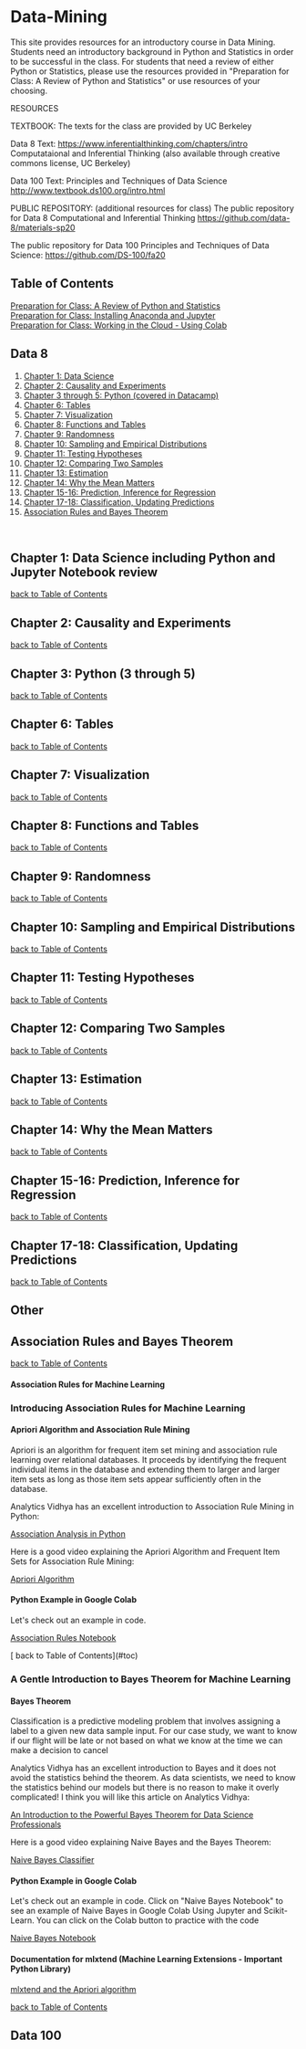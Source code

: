 # Data-Mining
This site provides resources for an introductory course in Data Mining.  Students need an introductory background in Python and Statistics in order to be successful in the class.  For students that need a review of either Python or Statistics, please use the resources provided in "Preparation for Class: A Review of Python and Statistics" or use resources of your choosing. 

RESOURCES

TEXTBOOK:  The texts for the class are provided by UC Berkeley 

Data 8 Text: 
https://www.inferentialthinking.com/chapters/intro
Computataional and Inferential Thinking (also available through creative commons license, UC Berkeley)

Data 100 Text:
Principles and Techniques of Data Science
http://www.textbook.ds100.org/intro.html

PUBLIC REPOSITORY:  (additional resources for class)
The public repository for Data 8 Computational and Inferential Thinking
https://github.com/data-8/materials-sp20

The public repository for Data 100 Principles and Techniques of Data Science:
https://github.com/DS-100/fa20



<a name="toc"></a>
## Table of Contents

[Preparation for Class:  A Review of Python and Statistics](#review)
<br>
[Preparation for Class:  Installing Anaconda and Jupyter](#installation)
<br>
[Preparation for Class:  Working in the Cloud - Using Colab](#colab)
<br>
## Data 8
1. [ Chapter 1: Data Science ](#chap1)
2. [ Chapter 2: Causality and Experiments ](#chap2)
3. [ Chapter 3 through 5: Python (covered in Datacamp)  ](#chap3)
4. [ Chapter 6: Tables](#chap6)
5. [ Chapter 7: Visualization](#chap7)
6. [ Chapter 8: Functions and Tables](#chap8)
7. [ Chapter 9: Randomness](#chap9)
8. [ Chapter 10: Sampling and Empirical Distributions](#chap10)
9. [ Chapter 11: Testing Hypotheses ](#chap11)
10. [ Chapter 12: Comparing Two Samples](#chap12)
11. [ Chapter 13:  Estimation](#chap13)
12. [ Chapter 14: Why the Mean Matters](#chap14)
13. [ Chapter 15-16: Prediction, Inference for Regression](#chap1516)
14. [ Chapter 17-18: Classification, Updating Predictions](#chap1718)
15. [ Association Rules and Bayes Theorem](#other)
<br>


<a name="chap1"></a>
## Chapter 1: Data Science including Python and Jupyter Notebook review
[ back to Table of Contents](#toc)
<br>

<a name="chap2"></a>
## Chapter 2: Causality and Experiments
[ back to Table of Contents](#toc)
<br>


<a name="chap3"></a>
## Chapter 3: Python (3 through 5)
[ back to Table of Contents](#toc)
<br>


<a name="chap6"></a>
## Chapter 6: Tables
[ back to Table of Contents](#toc)
<br>


<a name="chap7"></a>
## Chapter 7: Visualization
[ back to Table of Contents](#toc)
<br>


<a name="chap8"></a>
## Chapter 8: Functions and Tables
[ back to Table of Contents](#toc)
<br>

<a name="chap9"></a>
## Chapter 9: Randomness
[ back to Table of Contents](#toc)
<br>
  
  
<a name="chap10"></a>
## Chapter 10: Sampling and Empirical Distributions
[ back to Table of Contents](#toc)
<br>


<a name="chap11"></a>
## Chapter 11: Testing Hypotheses
[ back to Table of Contents](#toc)
<br>

<a name="chap12"></a>
## Chapter 12: Comparing Two Samples
[ back to Table of Contents](#toc)
<br>

<a name="chap13"></a>
## Chapter 13: Estimation
[ back to Table of Contents](#toc)
<br>


<a name="chap14"></a>
## Chapter 14: Why the Mean Matters
[ back to Table of Contents](#toc)
<br>


<a name="chap1516"></a>
## Chapter 15-16: Prediction, Inference for Regression
[ back to Table of Contents](#toc)
<br>

<a name="chap1718"></a>
## Chapter 17-18: Classification, Updating Predictions
[ back to Table of Contents](#toc)
<br>

<a name="other"></a>
## Other
## Association Rules and Bayes Theorem
[ back to Table of Contents](#toc)
<br>

#### Association Rules for Machine Learning
<p></p>

### Introducing Association Rules for Machine Learning

#### Apriori Algorithm and Association Rule Mining
<p>Apriori is an algorithm for frequent item set mining and association rule learning over relational databases. It proceeds by identifying the frequent individual items in the database and extending them to larger and larger item sets as long as those item sets appear sufficiently often in the database.</p>

<p>Analytics Vidhya has an excellent introduction to Association Rule Mining in Python: </p>
<a href="https://medium.com/analytics-vidhya/association-analysis-in-python-2b955d0180c">Association Analysis in Python</a><p></p>
<p>Here is a good video explaining the Apriori Algorithm and Frequent Item Sets for Association Rule Mining:</p>
<a href="https://www.youtube.com/watch?v=TcUlzuQ27iQ">Apriori Algorithm</a>

#### Python Example in Google Colab

<p>Let's check out an example in code.</p>
<p><a href="https://github.com/profunccdata/Knowledge_Based_Systems/blob/master/Association%20Rules%20Example%20in%20Jupyter.ipynb">
Association Rules Notebook
</a></p>
[ back to Table of Contents](#toc)
<br>

  
### A Gentle Introduction to Bayes Theorem for Machine Learning
#### Bayes Theorem
<p>Classification is a predictive modeling problem that involves assigning a label to a given new data sample input. For our case study, we want to know if our flight will be late or not based on what we know at the time we can make a decision to cancel</p>

<p>Analytics Vidhya has an excellent introduction to Bayes and it does not avoid the statistics behind the theorem.  As data scientists, we need to know the statistics behind our models but there is no reason to make it overly complicated!  I think you will like this article on Analytics Vidhya:</p>
<a href="https://www.analyticsvidhya.com/blog/2019/06/introduction-powerful-bayes-theorem-data-science/">An Introduction to the Powerful Bayes Theorem for Data Science Professionals</a><p></p>
<p>Here is a good video explaining Naive Bayes and the Bayes Theorem:</p>
<a href="https://youtu.be/l3dZ6ZNFjo0">Naive Bayes Classifier</a>

#### Python Example in Google Colab

<p>Let's check out an example in code. Click on "Naive Bayes Notebook" to see an example of Naive Bayes in Google Colab Using Jupyter and Scikit-Learn. You can click on the Colab button to practice with the code</p>
<p><a href="https://github.com/profunccdata/Knowledge_Based_Systems/blob/master/Naive_Bayes_Classifier_Gaussian.ipynb">
Naive Bayes Notebook
</a></p>




#### Documentation for mlxtend (Machine Learning Extensions - Important Python Library)
<p>
  <a href="http://rasbt.github.io/mlxtend/api_subpackages/mlxtend.frequent_patterns/">mlxtend and the Apriori algorithm</a><p></p>
<p></p> 

[ back to Table of Contents](#toc)
<br>

## Data 100


